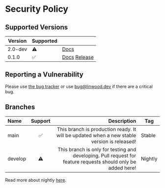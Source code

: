 # Security Policy

## Supported Versions

| Version | Supported          |                                                                                                                                            |
| ------- | ------------------ | ------------------------------------------------------------------------------------------------------------------------------------------ |
| 2.0-dev | :warning:          | [Docs](https://docs.flow.linwood.dev/docs/dev/intro) |
| 0.1.0   | :white_check_mark: | [Docs](https://docs.flow.linwood.dev/docs/dev/intro) [Release](https://github.com/LinwoodDev/Flow/releases/tag/v0.1.0)         |

## Reporting a Vulnerability

Please use [the bug tracker](https://github.com/LinwoodDev/Flow/issues) or use <bug@linwood.dev> if there are a critical bug.

## Branches

| Name    | Support |                                                                                                  Description | Tag     |
| :------ | :-----: | -----------------------------------------------------------------------------------------------------------: | ------- |
| main    |    ✅    |                   This branch is production ready. It will be updated when a new stable version is released! | Stable  |
| develop |    ⚠️    | This branch is only for testing and developing. Pull request for feature requests should only be added here! | Nightly |

Read more about nightly [here](https://docs.flow.linwood.dev/nightly).
